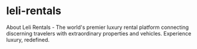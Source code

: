 # leli-rentals

About Leli Rentals - The world's premier luxury rental platform connecting discerning travelers with extraordinary properties and vehicles. Experience luxury, redefined.

